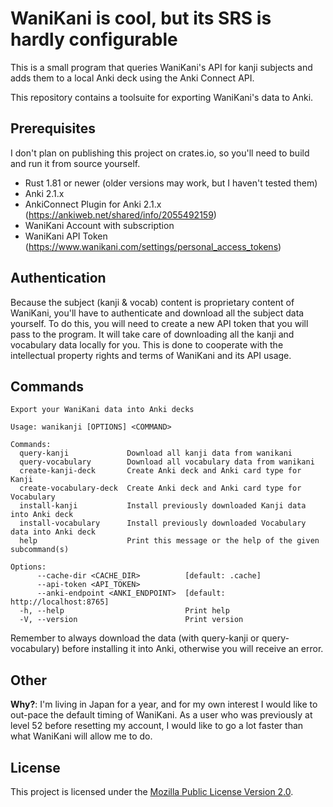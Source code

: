 # WaniKani is cool, but its SRS is hardly configurable

This is a small program that queries WaniKani's API for kanji subjects and adds them to a local Anki deck using the Anki
Connect API.

This repository contains a toolsuite for exporting WaniKani's data to Anki.

## Prerequisites

I don't plan on publishing this project on crates.io, so you'll need to build and run it from source yourself.

- Rust 1.81 or newer (older versions may work, but I haven't tested them)
- Anki 2.1.x
- AnkiConnect Plugin for Anki 2.1.x (https://ankiweb.net/shared/info/2055492159)
- WaniKani Account with subscription
- WaniKani API Token (https://www.wanikani.com/settings/personal_access_tokens)

## Authentication

Because the subject (kanji & vocab) content is proprietary content of WaniKani, you'll have to authenticate and download
all the subject data yourself. To do this, you will need to create a new API token that you will pass to the program. It
will take care of downloading all the kanji and vocabulary data locally for you. This is done to cooperate with the
intellectual property rights and terms of WaniKani and its API usage.

## Commands

```text
Export your WaniKani data into Anki decks

Usage: wanikanji [OPTIONS] <COMMAND>

Commands:
  query-kanji             Download all kanji data from wanikani
  query-vocabulary        Download all vocabulary data from wanikani
  create-kanji-deck       Create Anki deck and Anki card type for Kanji
  create-vocabulary-deck  Create Anki deck and Anki card type for Vocabulary
  install-kanji           Install previously downloaded Kanji data into Anki deck
  install-vocabulary      Install previously downloaded Vocabulary data into Anki deck
  help                    Print this message or the help of the given subcommand(s)

Options:
      --cache-dir <CACHE_DIR>          [default: .cache]
      --api-token <API_TOKEN>
      --anki-endpoint <ANKI_ENDPOINT>  [default: http://localhost:8765]
  -h, --help                           Print help
  -V, --version                        Print version
```

Remember to always download the data (with query-kanji or query-vocabulary) before installing it into Anki, otherwise
you will receive an error.

## Other

**Why?**: I'm living in Japan for a year, and for my own interest I would like to out-pace the default timing of
WaniKani. As a user who was previously at level 52 before resetting my account, I would like to go a lot faster than
what WaniKani will allow me to do.

## License

This project is licensed under the [Mozilla Public License Version 2.0](LICENSE).

